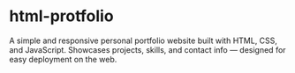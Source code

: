 # html-protfolio
A simple and responsive personal portfolio website built with HTML, CSS, and JavaScript. Showcases projects, skills, and contact info — designed for easy deployment on the web.
